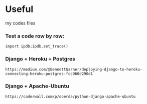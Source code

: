 # Useful
my codes files

### Test a code row by row:
`import ipdb;ipdb.set_trace()`

### Django + Heroku + Postgres
`https://medium.com/@BennettGarner/deploying-django-to-heroku-connecting-heroku-postgres-fcc960d290d1`

### Django + Apache-Ubuntu
`https://coderwall.com/p/ooerda/python-django-apache-ubuntu`
